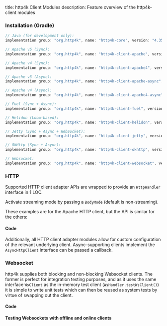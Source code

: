 title: http4k Client Modules
description: Feature overview of the http4k-client modules

### Installation (Gradle)

```groovy
// Java (for development only):
implementation group: "org.http4k", name: "http4k-core", version: "4.35.4.0"

// Apache v5 (Sync): 
implementation group: "org.http4k", name: "http4k-client-apache", version: "4.35.4.0"

// Apache v4 (Sync): 
implementation group: "org.http4k", name: "http4k-client-apache4", version: "4.35.4.0"

// Apache v5 (Async): 
implementation group: "org.http4k", name: "http4k-client-apache-async", version: "4.35.4.0"

// Apache v4 (Async): 
implementation group: "org.http4k", name: "http4k-client-apache4-async", version: "4.35.4.0"

// Fuel (Sync + Async): 
implementation group: "org.http4k", name: "http4k-client-fuel", version: "4.35.4.0"

// Helidon (Loom-based): 
implementation group: "org.http4k", name: "http4k-client-helidon", version: "4.34.3.1"

// Jetty (Sync + Async + WebSocket): 
implementation group: "org.http4k", name: "http4k-client-jetty", version: "4.35.4.0"

// OkHttp (Sync + Async): 
implementation group: "org.http4k", name: "http4k-client-okhttp", version: "4.35.4.0"

// Websocket: 
implementation group: "org.http4k", name: "http4k-client-websocket", version: "4.35.4.0"
```

### HTTP
Supported HTTP client adapter APIs are wrapped to provide an `HttpHandler` interface in 1 LOC.

Activate streaming mode by passing a `BodyMode` (default is non-streaming).

These examples are for the Apache HTTP client, but the API is similar for the others:

#### Code [<img class="octocat"/>](https://github.com/http4k/http4k/blob/master/src/docs/guide/reference/clients/example_http.kt)

<script src="https://gist-it.appspot.com/https://github.com/http4k/http4k/blob/master/src/docs/guide/reference/clients/example_http.kt"></script>

Additionally, all HTTP client adapter modules allow for custom configuration of the relevant underlying client. Async-supporting clients implement the `AsyncHttpClient` interface can be passed a callback.

### Websocket
http4k supplies both blocking and non-blocking Websocket clients. The former is perfect for integration testing purposes, and as it uses the same interface `WsClient` as the in-memory test client (`WsHandler.testWsClient()`) it is simple to write unit tests which can then be reused as system tests by virtue of swapping out the client.

#### Code [<img class="octocat"/>](https://github.com/http4k/http4k/blob/master/src/docs/guide/reference/clients/example_websocket.kt)

<script src="https://gist-it.appspot.com/https://github.com/http4k/http4k/blob/master/src/docs/guide/reference/clients/example_websocket.kt"></script>

#### Testing Websockets with offline and online clients [<img class="octocat"/>](https://github.com/http4k/http4k/blob/master/src/docs/guide/reference/clients/TestingWebsockets.kt)

<script src="https://gist-it.appspot.com/https://github.com/http4k/http4k/blob/master/src/docs/guide/reference/clients/TestingWebsockets.kt"></script>
